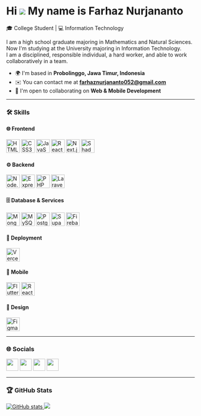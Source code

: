 Hi ![](https://user-images.githubusercontent.com/18350557/176309783-0785949b-9127-417c-8b55-ab5a4333674e.gif) My name is Farhaz Nurjananto
=========================================================================================================================================

🎓 College Student | 💻 Information Technology

I am a high school graduate majoring in Mathematics and Natural Sciences. Now I'm studying at the University majoring in Information Technology.  
I am a disciplined, responsible individual, a hard worker, and able to work collaboratively in a team.

* 🌍  I'm based in **Probolinggo, Jawa Timur, Indonesia**
* ✉️  You can contact me at **[farhaznurjananto052@gmail.com](mailto:farhaznurjananto052@gmail.com)**
* 🤝  I'm open to collaborating on **Web & Mobile Development**

---

### 🛠 Skills

#### 🌐 Frontend
<p align="left">
<a href="https://developer.mozilla.org/en-US/docs/Glossary/HTML5"><img src="https://raw.githubusercontent.com/danielcranney/readme-generator/main/public/icons/skills/html5-colored.svg" width="36" height="36" alt="HTML5"/></a>
<a href="https://www.w3.org/TR/CSS/#css"><img src="https://raw.githubusercontent.com/danielcranney/readme-generator/main/public/icons/skills/css3-colored.svg" width="36" height="36" alt="CSS3"/></a>
<a href="https://developer.mozilla.org/en-US/docs/Web/JavaScript"><img src="https://raw.githubusercontent.com/danielcranney/readme-generator/main/public/icons/skills/javascript-colored.svg" width="36" height="36" alt="JavaScript"/></a>
<a href="https://react.dev/"><img src="https://raw.githubusercontent.com/danielcranney/readme-generator/main/public/icons/skills/react-colored.svg" width="36" height="36" alt="React"/></a>
<a href="https://nextjs.org/"><img src="https://raw.githubusercontent.com/danielcranney/readme-generator/main/public/icons/skills/nextjs-colored.svg" width="36" height="36" alt="Next.js"/></a>
<a href="https://ui.shadcn.com/"><img src="https://avatars.githubusercontent.com/u/139895814?s=200&v=4" width="36" height="36" alt="Shadcn UI"/></a>
</p>

#### ⚙️ Backend
<p align="left">
<a href="https://nodejs.org/"><img src="https://raw.githubusercontent.com/danielcranney/readme-generator/main/public/icons/skills/nodejs-colored.svg" width="36" height="36" alt="Node.js"/></a>
<a href="https://expressjs.com/"><img src="https://raw.githubusercontent.com/danielcranney/readme-generator/main/public/icons/skills/express-colored.svg" width="36" height="36" alt="Express"/></a>
<a href="https://www.php.net/"><img src="https://raw.githubusercontent.com/danielcranney/readme-generator/main/public/icons/skills/php-colored.svg" width="36" height="36" alt="PHP"/></a>
<a href="https://laravel.com/"><img src="https://raw.githubusercontent.com/danielcranney/readme-generator/main/public/icons/skills/laravel-colored.svg" width="36" height="36" alt="Laravel"/></a>
</p>

#### 🗄 Database & Services
<p align="left">
<a href="https://www.mongodb.com/"><img src="https://raw.githubusercontent.com/danielcranney/readme-generator/main/public/icons/skills/mongodb-colored.svg" width="36" height="36" alt="MongoDB"/></a>
<a href="https://www.mysql.com/"><img src="https://raw.githubusercontent.com/danielcranney/readme-generator/main/public/icons/skills/mysql-colored.svg" width="36" height="36" alt="MySQL"/></a>
<a href="https://www.postgresql.org/"><img src="https://raw.githubusercontent.com/danielcranney/readme-generator/main/public/icons/skills/postgresql-colored.svg" width="36" height="36" alt="PostgreSQL"/></a>
<a href="https://supabase.com/"><img src="https://raw.githubusercontent.com/danielcranney/readme-generator/main/public/icons/skills/supabase-colored.svg" width="36" height="36" alt="Supabase"/></a>
<a href="https://firebase.google.com/"><img src="https://raw.githubusercontent.com/danielcranney/readme-generator/main/public/icons/skills/firebase-colored.svg" width="36" height="36" alt="Firebase"/></a>
</p>

#### 🚀 Deployment
<p align="left">
<a href="https://vercel.com/">
  <img src="https://cdn.worldvectorlogo.com/logos/vercel.svg" width="36" height="36" alt="Vercel"/>
</a>
</p>

#### 📱 Mobile
<p align="left">
<a href="https://flutter.dev/"><img src="https://raw.githubusercontent.com/danielcranney/readme-generator/main/public/icons/skills/flutter-colored.svg" width="36" height="36" alt="Flutter"/></a>
<a href="https://reactnative.dev/"><img src="https://raw.githubusercontent.com/danielcranney/readme-generator/main/public/icons/skills/react-colored.svg" width="36" height="36" alt="React Native"/></a>
</p>

#### 🎨 Design
<p align="left">
<a href="https://www.figma.com/"><img src="https://raw.githubusercontent.com/danielcranney/readme-generator/main/public/icons/skills/figma-colored.svg" width="36" height="36" alt="Figma"/></a>
</p>

---

### 🌐 Socials

<p align="left">
<a href="https://discord.com/users/Halon#8063"><img src="https://raw.githubusercontent.com/danielcranney/readme-generator/main/public/icons/socials/discord.svg" width="32" height="32"/></a>
<a href="https://github.com/farhaznurjananto"><img src="https://raw.githubusercontent.com/danielcranney/readme-generator/main/public/icons/socials/github-dark.svg" width="32" height="32"/></a>
<a href="http://www.instagram.com/farhaznurjananto/"><img src="https://raw.githubusercontent.com/danielcranney/readme-generator/main/public/icons/socials/instagram.svg" width="32" height="32"/></a>
<a href="https://www.linkedin.com/in/farhaz-nurjananto-a5b964212/"><img src="https://raw.githubusercontent.com/danielcranney/readme-generator/main/public/icons/socials/linkedin.svg" width="32" height="32"/></a>
</p>

---

### 🏆 GitHub Stats

<a href="http://www.github.com/farhaznurjananto">
  <img src="https://github-readme-stats.vercel.app/api?username=farhaznurjananto&show_icons=true&count_private=true&title_color=0891b2&text_color=ffffff&icon_color=0891b2&bg_color=00000000&hide_border=true" alt="GitHub stats"/>
</a>

<a href="http://www.github.com/farhaznurjananto">
  <img src="https://github-readme-streak-stats.herokuapp.com/?user=farhaznurjananto&stroke=ffffff&background=00000000&ring=0891b2&fire=0891b2&currStreakNum=ffffff&currStreakLabel=0891b2&sideNums=ffffff&sideLabels=ffffff&dates=ffffff&hide_border=true"/>
</a>


